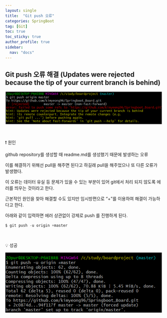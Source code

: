 ```yaml
---
layout: single
title:  "Git push 오류"
categories: SpringBoot
tag: [Git]
toc: true
toc_sticky: true
author_profile: true
sidebar:
  nav: "docs"
---
```


## **Git push 오류 해결 (Updates were rejected because the tip of your current branch is behind)**

![1.png](/assets/images/posts/2022-11-30/1.png)

<br/>

❗ 원인

github repository를 생성할 때 readme.md를 생성했기 때문에 발생하는 오류

이를 해결하기 위해선 pull을 해주면 된다고 하길래 pull을 해주었으나 또 다른 오류가 발생했다.

이 오류는 데이터 유실 등 문제가 있을 수 있는 부분이 있어 git에서 처리 되지 않도록 에러를 띄우는 것이라고 한다.

근본적인 원인을 찾아 해결할 수도 있지만 임시방편으로 “+”를 이용하여 해결이 가능하다고 한다.

아래와 같이 입력하면 에러 상관없이 강제로 push 를 진행하게 된다.

```java
$ git push -u origin +master
```
<br/>

💡 성공

![2.png](/assets/images/posts/2022-11-30/2.png)